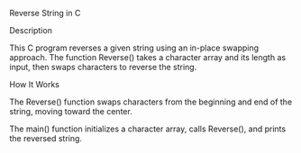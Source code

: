 Reverse String in C

Description

This C program reverses a given string using an in-place swapping approach. The function Reverse() takes a character array and its length as input, then swaps characters to reverse the string.

How It Works

The Reverse() function swaps characters from the beginning and end of the string, moving toward the center.

The main() function initializes a character array, calls Reverse(), and prints the reversed string.
